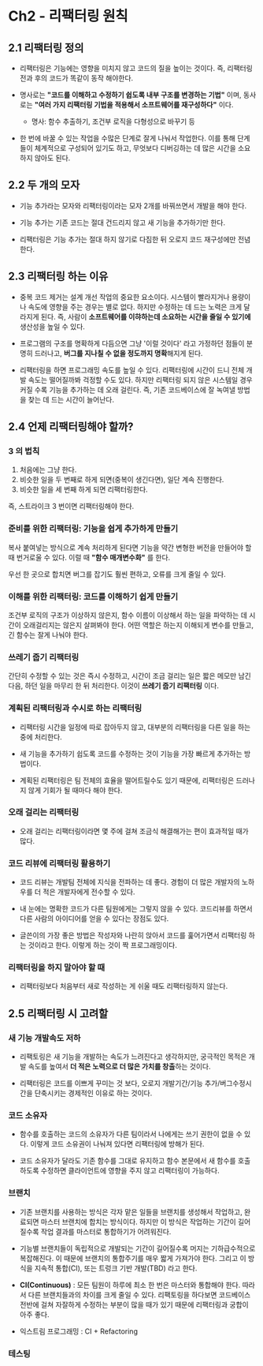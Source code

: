 # Ch2 - 리팩터링 원칙
## 2.1 리팩터링 정의
- 리팩터링은 기능에는 영향을 미치지 않고 코드의 질을 높이는 것이다. 즉, 리팩터링 전과 후의 코드가 똑같이 동작 해야한다.


- 명사로는 **"코드를 이해하고 수정하기 쉽도록 내부 구조를 변경하는 기법"** 이며, 동사로는 **"여러 가지 리팩터링 기법을 적용해서 소프트웨어를 재구성하다"** 이다.
  - 명사: 함수 추출하기, 조건부 로직을 다형성으로 바꾸기 등
  

- 한 번에 바꿀 수 있는 작업을 수많은 단계로 잘게 나눠서 작업한다. 이를 통해 단계들이 체계적으로 구성되어 있기도 하고, 무엇보다 디버깅하는 데 많은 시간을 소요하지 않아도 된다.

## 2.2 두 개의 모자
- 기능 추가라는 모자와 리팩터링이라는 모자 2개를 바꿔쓰면서 개발을 해야 한다.


- 기능 추가는 기존 코드는 절대 건드리지 않고 새 기능을 추가하기만 한다.


- 리팩터링은 기능 추가는 절대 하지 않기로 다짐한 뒤 오로지 코드 재구성에만 전념한다.


## 2.3 리팩터링 하는 이유
- 중복 코드 제거는 설계 개선 작업의 중요한 요소이다. 시스템이 빨라지거나 용량이나 속도에 영향을 주는 경우는 별로 없다. 하지만 수정하는 데 드는 노력은 크게 달라지게 된다.
즉, 사람이 **소프트웨어를 이햐하는데 소요하는 시간을 줄일 수 있기에** 생산성을 높일 수 있다.


- 프로그램의 구조를 명확하게 다듬으면 그냥 '이럴 것이다' 라고 가정하던 점들이 분명히 드러나고, **버그를 지나칠 수 없을 정도까지 명확**해지게 된다.


- 리팩터링을 하면 프로그래밍 속도를 높일 수 있다. 리팩터링에 시간이 드니 전체 개발 속도는 떨어질까봐 걱정할 수도 있다.
하지만 리팩터링 되지 않은 시스템일 경우 커질 수록 기능을 추가하는 데 오래 걸린다. 즉, 기존 코드베이스에 잘 녹여낼 방법을 찾는 데 드는 시간이 늘어난다.

## 2.4 언제 리팩터링해야 할까?
### 3 의 법칙
1. 처음에는 그냥 한다.
2. 비슷한 일을 두 번째로 하게 되면(중복이 생긴다면), 일단 계속 진행한다.
3. 비슷한 일을 세 번째 하게 되면 리팩터링한다.

즉, 스트라이크 3 번이면 리팩터링해야 한다.

### 준비를 위한 리팩터링: 기능을 쉽게 추가하게 만들기
복사 붙여넣는 방식으로 계속 처리하게 된다면 기능을 약간 변형한 버전을 만들어야 할 때 번거로울 수 있다.
이럴 때 **"함수 매개변수화"** 를 한다.

우선 한 곳으로 합치면 버그를 잡기도 훨씬 편하고, 오류를 크게 줄일 수 있다.

### 이해를 위한 리팩터링: 코드를 이해하기 쉽게 만들기
조건부 로직의 구조가 이상하지 않은지, 함수 이름이 이상해서 하는 일을 파악하는 데 시간이 오래걸리지는 않은지 살펴봐야 한다.
어떤 역할은 하는지 이해되게 변수를 만들고, 긴 함수는 잘게 나눠야 한다.

### 쓰레기 줍기 리팩터링
간단히 수정할 수 있는 것은 즉시 수정하고, 시간이 조금 걸리는 일은 짧은 메모만 남긴 다음, 하던 일을 마무리 한 뒤 처리한다.
이것이 **쓰레기 줍기 리팩터링** 이다.

### 계획된 리팩터링과 수시로 하는 리팩터링
- 리팩터링 시간을 일정에 따로 잡아두지 않고, 대부분의 리팩터링을 다른 일을 하는 중에 처리한다.


- 새 기능을 추가하기 쉽도록 코드를 수정하는 것이 기능을 가장 빠르게 추가하는 방법이다.


- 계획된 리팩터링은 팀 전체의 효율을 떨어트릴수도 있기 때문에, 리팩터링은 드러나지 않게 기회가 될 때마다 해야 한다.

### 오래 걸리는 리팩터링
- 오래 걸리는 리팩터링이라면 몇 주에 걸쳐 조금식 해결해가는 편이 효과적일 때가 많다.

### 코드 리뷰에 리팩터링 활용하기
- 코드 리뷰는 개발팀 전체에 지식을 전파하는 데 좋다. 경험이 더 많은 개발자의 노하우를 더 적은 개발자에게 전수할 수 있다.


- 내 눈에는 명확한 코드가 다른 팀원에게는 그렇지 않을 수 있다. 코드리뷰를 하면서 다른 사람의 아이디어를 얻을 수 있다는 장점도 있다.


- 글쓴이의 가장 좋은 방법은 작성자와 나란히 앉아서 코드를 훑어가면서 리팩터링 하는 것이라고 한다. 이렇게 하는 것이 짝 프로그래밍이다.

### 리팩터링을 하지 말아야 할 때
- 리팩터링보다 처음부터 새로 작성하는 게 쉬울 때도 리팩터링하지 않는다.

## 2.5 리팩터링 시 고려할 
### 새 기능 개발속도 저하
- 리팩토링은 새 기능을 개발하는 속도가 느려진다고 생각하지만, 궁극적인 목적은 개발 속도를 높여서 **더 적은 노력으로
더 많은 가치를 창출**하는 것이다.


- 리팩터링은 코드를 이쁘게 꾸미는 것 보다, 오로지 개발기간/기능 추가/버그수정시간을 단축시키는 경제적인 이유로 하는 것이다.

### 코드 소유자
- 함수를 호출하는 코드의 소유자가 다른 팀이라서 나에게는 쓰기 권한이 없을 수 있다. 이렇게 코드 소유권이 나눠져 있다면 리팩터링에 방해가 된다.


- 코드 소유자가 달라도 기존 함수를 그대로 유지하고 함수 본문에서 새 함수를 호출하도록 수정하면 클라이언트에 영향을 주지 않고 리팩터링이 가능하다.


### 브랜치
- 기존 브랜치를 사용하는 방식은 각자 맡은 일들을 브랜치를 생성해서 작업하고, 완료되면 마스터 브랜치에 합치는 방식이다.
하지만 이 방식은 작업하는 기간이 길어질수록 작업 결과를 마스터로 통합하기가 어려워진다. 

  
- 기능별 브랜치들이 독립적으로 개발되는 기간이 길어질수록 머지는 기하급수적으로 복잡해진다.
이 때문에 브랜치의 통합주기를 매우 짧게 가져가야 한다. 그리고 이 방식을 지속적 통합(CI), 또는 트렁크 기반 개발(TBD) 라고 한다.


- **CI(Continuous)** : 모든 팀원이 하루에 최소 한 번은 마스터와 통합해야 한다. 따라서 다른 브랜치들과의 차이를 크게 줄일 수 있다.
리팩토링을 하다보면 코드베이스 전반에 걸쳐 자잘하게 수정하는 부분이 많을 때가 있기 때문에 리팩터링과 궁합이 아주 좋다. 
- 익스트림 프로그래밍 : CI + Refactoring


### 테스팅
